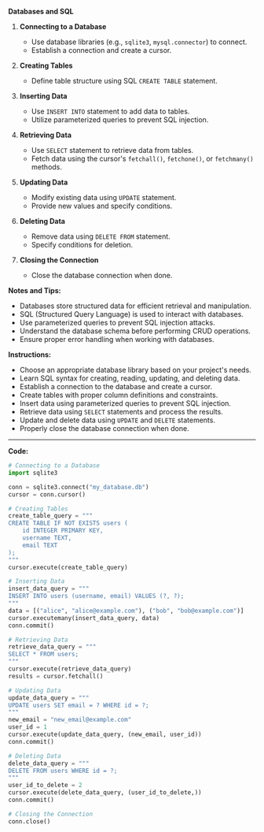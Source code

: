 **Databases and SQL**

1. **Connecting to a Database**
   - Use database libraries (e.g., `sqlite3`, `mysql.connector`) to connect.
   - Establish a connection and create a cursor.

2. **Creating Tables**
   - Define table structure using SQL `CREATE TABLE` statement.

3. **Inserting Data**
   - Use `INSERT INTO` statement to add data to tables.
   - Utilize parameterized queries to prevent SQL injection.

4. **Retrieving Data**
   - Use `SELECT` statement to retrieve data from tables.
   - Fetch data using the cursor's `fetchall()`, `fetchone()`, or `fetchmany()` methods.

5. **Updating Data**
   - Modify existing data using `UPDATE` statement.
   - Provide new values and specify conditions.

6. **Deleting Data**
   - Remove data using `DELETE FROM` statement.
   - Specify conditions for deletion.

7. **Closing the Connection**
   - Close the database connection when done.

**Notes and Tips:**
- Databases store structured data for efficient retrieval and manipulation.
- SQL (Structured Query Language) is used to interact with databases.
- Use parameterized queries to prevent SQL injection attacks.
- Understand the database schema before performing CRUD operations.
- Ensure proper error handling when working with databases.

**Instructions:**
- Choose an appropriate database library based on your project's needs.
- Learn SQL syntax for creating, reading, updating, and deleting data.
- Establish a connection to the database and create a cursor.
- Create tables with proper column definitions and constraints.
- Insert data using parameterized queries to prevent SQL injection.
- Retrieve data using `SELECT` statements and process the results.
- Update and delete data using `UPDATE` and `DELETE` statements.
- Properly close the database connection when done.
---
**Code:**
```python
# Connecting to a Database
import sqlite3

conn = sqlite3.connect("my_database.db")
cursor = conn.cursor()

# Creating Tables
create_table_query = """
CREATE TABLE IF NOT EXISTS users (
    id INTEGER PRIMARY KEY,
    username TEXT,
    email TEXT
);
"""
cursor.execute(create_table_query)

# Inserting Data
insert_data_query = """
INSERT INTO users (username, email) VALUES (?, ?);
"""
data = [("alice", "alice@example.com"), ("bob", "bob@example.com")]
cursor.executemany(insert_data_query, data)
conn.commit()

# Retrieving Data
retrieve_data_query = """
SELECT * FROM users;
"""
cursor.execute(retrieve_data_query)
results = cursor.fetchall()

# Updating Data
update_data_query = """
UPDATE users SET email = ? WHERE id = ?;
"""
new_email = "new_email@example.com"
user_id = 1
cursor.execute(update_data_query, (new_email, user_id))
conn.commit()

# Deleting Data
delete_data_query = """
DELETE FROM users WHERE id = ?;
"""
user_id_to_delete = 2
cursor.execute(delete_data_query, (user_id_to_delete,))
conn.commit()

# Closing the Connection
conn.close()
```

